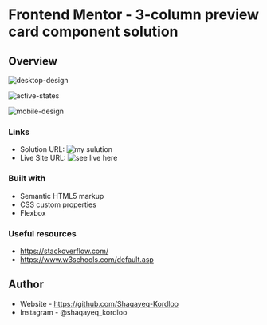 # Frontend Mentor - 3-column preview card component solution


## Overview


![desktop-design](https://user-images.githubusercontent.com/100580688/185786116-b4332712-b1a1-4cb5-8a15-eeeaad597d5d.jpg)


![active-states](https://user-images.githubusercontent.com/100580688/185734213-09f3c7a9-977f-434b-b59f-2a4320e7c39c.jpg)

![mobile-design](https://user-images.githubusercontent.com/100580688/185734241-be999cf1-72ef-47d3-8b54-a04b0ecf16df.jpg)


### Links

- Solution URL: ![my sulution](https://github.com/Shaqayeq-Kordloo/3column-component)
- Live Site URL: ![see live here](https://shaqayeq-kordloo.github.io/3column-component/)

### Built with

- Semantic HTML5 markup
- CSS custom properties
- Flexbox


### Useful resources

- https://stackoverflow.com/
- https://www.w3schools.com/default.asp

## Author

- Website - https://github.com/Shaqayeq-Kordloo
- Instagram - @shaqayeq_kordloo


